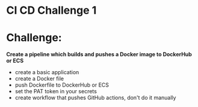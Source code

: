 # **CI CD Challenge 1**


# Challenge:

**Create a pipeline which builds and pushes a Docker image to DockerHub or ECS**

- create a basic application
- create a Docker file
- push Dockerfile to DockerHub or ECS
- set the PAT token in your secrets
- create workflow that pushes GitHub actions, don't do it manually
